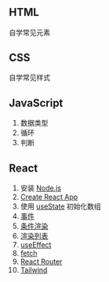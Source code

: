 #

## HTML

自学常见元素

## CSS

自学常见样式

## JavaScript

1. 数据类型
1. 循环
1. 判断

## React

1. 安装 [Node.js](https://nodejs.org)
1. [Create React App](https://create-react-app.dev)
1. 使用 [useState](https://reactjs.org/docs/hooks-state.html) 初始化数组
1. [事件](https://reactjs.org/docs/handling-events.html)
1. [条件渲染](https://reactjs.org/docs/conditional-rendering.html)
1. [渲染列表](https://reactjs.org/docs/lists-and-keys.html)
1. [useEffect](https://reactjs.org/docs/hooks-effect.html)
1. [fetch](https://developer.mozilla.org/zh-CN/docs/Web/API/Fetch_API/Using_Fetch)
1. [React Router](https://v5.reactrouter.com/web/guides/quick-start)
1. [Tailwind](https://tailwindcss.com/docs/installation)
